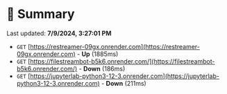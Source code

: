 # 📖 Summary
Last updated: **7/9/2024, 3:27:01 PM**

- `GET` [https://restreamer-09gx.onrender.com](https://restreamer-09gx.onrender.com) - **Up** (1885ms)
- `GET` [https://filestreambot-b5k6.onrender.com/](https://filestreambot-b5k6.onrender.com/) - **Down** (186ms)
- `GET` [https://jupyterlab-python3-12-3.onrender.com](https://jupyterlab-python3-12-3.onrender.com) - **Down** (211ms)

